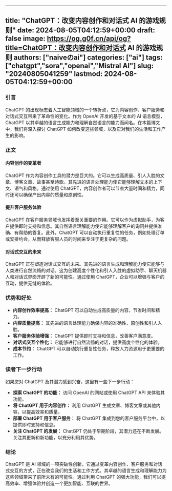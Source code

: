 
---
title: "ChatGPT：改变内容创作和对话式 AI 的游戏规则"
date: 2024-08-05T04:12:59+00:00
draft: false
image: https://og.g0f.cn/api/og?title=ChatGPT：改变内容创作和对话式 AI 的游戏规则
authors: ["naiveのai"]
categories: ["ai"]
tags: ["chatgpt","sora","openai","Mistral AI"]
slug: "20240805041259"
lastmod: 2024-08-05T04:12:59+00:00
---
### 引言
ChatGPT 的出现标志着人工智能领域的一个转折点，它为内容创作、客户服务和对话式交互带来了革命性的变化。作为 OpenAI 开发的基于文本的 AI 语言模型，ChatGPT 以其卓越的语言生成能力和理解自然语言的能力而闻名。在本篇博文中，我们将深入探讨 ChatGPT 如何改变这些领域，以及它对我们的生活和工作产生的影响。

### 正文

#### 内容创作的变革者
ChatGPT 作为内容创作工具的潜力是巨大的。它可以生成高质量、引人入胜的文章、博客文章、故事甚至诗歌。其先进的语言处理能力使它能够理解文本的上下文、语气和风格。通过使用 ChatGPT，内容创作者可以节省大量时间和精力，同时还可以确保产出内容的质量和原创性。

#### 提升客户服务体验
ChatGPT 在客户服务领域也发挥着至关重要的作用。它可以作为虚拟助手，为客户提供即时支持和信息。其自然语言理解能力使它能够理解客户的询问并提供准确、有帮助的答复。此外，ChatGPT 可以自动执行重复性的任务，例如处理订单或安排约会，从而释放客服人员的时间来专注于更复杂的问题。

#### 对话式交互的未来
ChatGPT 正在塑造对话式交互的未来。其先进的语言生成和理解能力使它能够与人类进行自然流畅的对话。这为创建高度个性化和引人入胜的虚拟助手、聊天机器人和对话式界面开辟了新的可能性。通过使用 ChatGPT，企业可以增强与客户的互动，提供无缝的体验。

### 优势和好处

- **内容创作效率提高：** ChatGPT 可以自动生成高质量的内容，节省时间和精力。
- **内容质量提高：** 其先进的语言处理能力确保内容的准确性、原创性和引人入胜。
- **客户服务体验增强：** ChatGPT 提供即时支持和信息，改善客户满意度。
- **对话式交互个性化：** 它能够进行自然流畅的对话，提供高度个性化的体验。
- **成本节约：** ChatGPT 可以自动执行重复性任务，释放人力资源用于更重要的工作。

### 读者下一步行动

如果您对 ChatGPT 及其潜力感到兴奋，这里有一些下一步行动：

- **探索 ChatGPT 的功能：** 访问 OpenAI 的网站或使用 ChatGPT API 来体验其功能。
- **将 ChatGPT 用于内容创作：** 利用 ChatGPT 生成文章、博客文章或其他内容，以提高效率和质量。
- **部署 ChatGPT 用于客户服务：** 将 ChatGPT 集成到您的客户服务平台中，以提供即时支持和信息。
- **关注 ChatGPT 的发展：** ChatGPT 仍处于早期阶段，其潜力还在不断发展。关注其更新和新功能，以充分利用其优势。

### 结论
ChatGPT 是 AI 领域的一项突破性创新，它通过变革内容创作、客户服务和对话式交互的方式，正在改变我们的生活和工作方式。其卓越的语言生成和理解能力为这些领域带来了前所未有的可能性。通过利用 ChatGPT 的强大功能，我们可以提高效率、增强体验并创造一个更加智能、互联的世界。